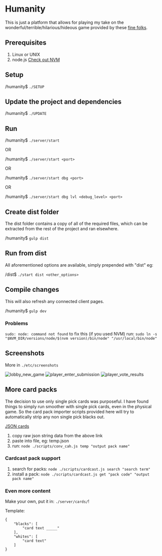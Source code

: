 # Humanity

This is just a platform that allows for playing my take on the wonderful/terrible/hilarious/hideous game provided by these [fine folks](https://cardsagainsthumanity.com/).

## Prerequisites

1. Linux or UNIX
2. node.js [Check out NVM](https://github.com/creationix/nvm)


## Setup

/humanity$ ```./SETUP```


## Update the project and dependencies

/humanity$ ```./UPDATE```


## Run

/humanity$ ```./server/start```

OR

/humanity$ ```./server/start <port>```

OR

/humanity$ ```./server/start dbg <port>```

OR

/humanity$ ```./server/start dbg lvl <debug_level> <port>```


## Create dist folder

The dist folder contains a copy of all of the required files, which can be extracted from the rest of the project and ran elsewhere.

/humanity$ ```gulp dist```


## Run from dist

All aforementioned options are available, simply prepended with "dist" eg:

/dist$ ```./start dist <other_options>```


## Compile changes

This will also refresh any connected client pages.

/humanity$ ```gulp dev```

### Problems

```sudo: node: command not found``` to fix this (if you used NVM) run: ```sudo ln -s "$NVM_DIR/versions/node/$(nvm version)/bin/node" "/usr/local/bin/node"```


## Screenshots

More in ```./etc/screenshots```

![lobby_new_game](./etc/screenshots/lobby_new_game.png)
![player_enter_submission](./etc/screenshots/player_enter_submission.png)
![player_vote_results](./etc/screenshots/player_vote_results.png)


## More card packs

The decision to use only single pick cards was purposeful. I have found things to simply run smoother with single pick cards, even in the physical game. So the card pack importer scripts provided here will try to automatically strip any non single pick blacks out.

[JSON cards](https://www.crhallberg.com/cah/)

1. copy raw json string data from the above link
2. paste into file, eg: temp.json
3. run: ```node ./scripts/conv_cah.js temp "output pack name"```

### Cardcast pack support

1. search for packs: ```node ./scripts/cardcast.js search "search term"```
2. install a pack: ```node ./scripts/cardcast.js get "pack code" "output pack name"```

### Even more content

Make your own, put it in: ```./server/cards/```!

Template:

```
{
	"blacks": [
		"card text _____"
	],
	"whites": [
		"card text"
	]
}
```